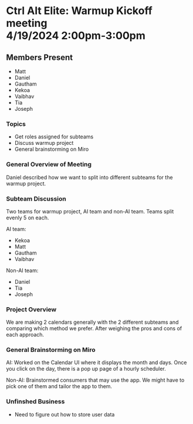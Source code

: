 # Ctrl Alt Elite: Warmup Kickoff meeting <br> 4/19/2024 2:00pm-3:00pm
## Members Present
- Matt
- Daniel
- Gautham
- Kekoa
- Vaibhav
- Tia
- Joseph

### Topics

- Get roles assigned for subteams
- Discuss warmup project
- General brainstorming on Miro


### General Overview of Meeting
Daniel described how we want to split into different subteams for the warmup project.

### Subteam Discussion
Two teams for warmup project, AI team and non-AI team. Teams split evenly 5 on each.

AI team:
- Kekoa
- Matt
- Gautham
- Vaibhav

Non-AI team:
- Daniel
- Tia
- Joseph

### Project Overview
We are making 2 calendars generally with the 2 different subteams and comparing which method we prefer. After weighing the pros and cons of each approach.

### General Brainstorming on Miro
AI: Worked on the Calendar UI where it displays the month and days. Once you click on the day, there is a pop up page of a hourly scheduler. 

Non-AI: Brainstormed consumers that may use the app. We might have to pick one of them and tailor the app to them.

### Unfinshed Business
- Need to figure out how to store user data